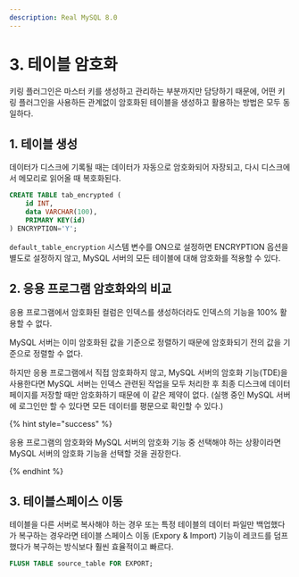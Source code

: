 ```yaml
---
description: Real MySQL 8.0
---
```


# 3. 테이블 암호화

키링 플러그인은 마스터 키를 생성하고 관리하는 부분까지만 담당하기 때문에, 어떤 키링 플러그인을 사용하든 관계없이 암호화된 테이블을 생성하고 활용하는 방법은 모두 동일하다.

## 1. 테이블 생성

데이터가 디스크에 기록될 때는 데이터가 자동으로 암호화되어 자장되고, 다시 디스크에서 메모리로 읽어올 때 복호화된다.

```sql
CREATE TABLE tab_encrypted (
    id INT,
    data VARCHAR(100),
    PRIMARY KEY(id)
) ENCRYPTION='Y';
```

`default_table_encryption` 시스템 변수를 ON으로 설정하면 ENCRYPTION 옵션을 별도로 설정하지 않고, MySQL 서버의 모든 테이블에 대해 암호화를 적용할 수 있다.

## 2. 응용 프로그램 암호화와의 비교

응용 프로그램에서 암호화된 컬럼은 인덱스를 생성하더라도 인덱스의 기능을 100% 활용할 수 없다.

MySQL 서버는 이미 암호화된 값을 기준으로 정렬하기 때문에 암호화되기 전의 값을 기준으로 정렬할 수 없다.

하지만 응용 프로그램에서 직접 암호화하지 않고, MySQL 서버의 암호화 기능(TDE)을 사용한다면 MySQL 서버는 인덱스 관련된 작업을 모두 처리한 후 최종 디스크에 데이터 페이지를 저장할 때만 암호화하기 때문에 이 같은 제약이 없다. (실행 중인 MySQL 서버에 로그인만 할 수 있다면 모든 데이터를 평문으로 확인할 수 있다.)

{% hint style="success" %}

응용 프로그램의 암호화와 MySQL 서버의 암호화 기능 중 선택해야 하는 상황이라면 MySQL 서버의 암호화 기능을 선택할 것을 권장한다.

{% endhint %}

## 3. 테이블스페이스 이동

테이블을 다른 서버로 복사해야 하는 경우 또는 특정 테이블의 데이터 파일만 백업했다가 복구하는 경우라면 테이블 스페이스 이동 (Expory & Import) 기능이 레코드를 덤프했다가 복구하는 방식보다 훨씬 효율적이고 빠르다.

```sql
FLUSH TABLE source_table FOR EXPORT;
```